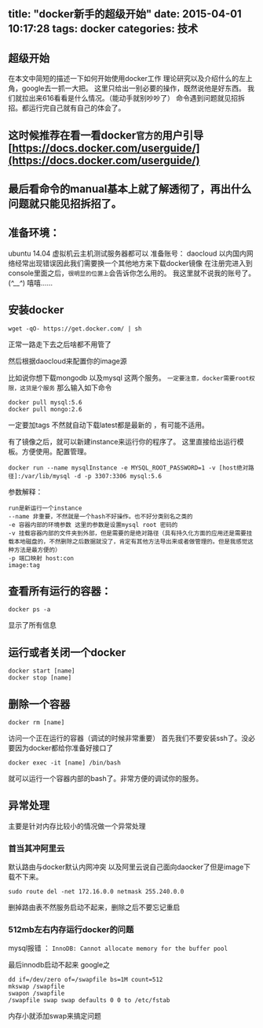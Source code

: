 title: "docker新手的超级开始"
date: 2015-04-01 10:17:28
tags: docker
categories: 技术
---
## 超级开始
在本文中简短的描述一下如何开始使用docker工作
理论研究以及介绍什么的左上角，google去一抓一大把。
这里只给出一别必要的操作，既然说他是好东西。
我们就拉出来616看看是什么情况。（能动手就别吵吵了）
命令遇到问题就见招拆招。都运行完自己就有自己的体会了。

## 这时候推荐在看一看docker`官方的`用户引导[https://docs.docker.com/userguide/](https://docs.docker.com/userguide/)

## 最后看命令的manual基本上就了解透彻了，再出什么问题就只能见招拆招了。

## 准备环境：
ubuntu 14.04 虚拟机云主机测试服务器都可以
准备账号： daocloud
以内国内网络经常出现错误因此我们需要换一个其他地方来下载docker镜像
在注册完进入到console里面之后，`很明显的位置上`会告诉你怎么用的。
我这里就不说我的账号了。(*^__^*) 嘻嘻……

## 安装docker

```
wget -qO- https://get.docker.com/ | sh
```

正常一路走下去之后啥都不用管了

然后根据daocloud来配置你的image源

比如说你想下载mongodb 以及mysql 这两个服务。
`一定要注意，docker需要root权限，这货是个服务`
那么输入如下命令
```
docker pull mysql:5.6
docker pull mongo:2.6
```
一定要加tags 不然就自动下载latest都是最新的 ，有可能不适用。

有了镜像之后，就可以新建instance来运行你的程序了。
这里直接给出运行模板。方便使用。配置管理。

```
docker run --name mysqlInstance -e MYSQL_ROOT_PASSWORD=1 -v [host绝对路径]:/var/lib/mysql -d -p 3307:3306 mysql:5.6
```

参数解释：
```
run是新运行一个instance
--name 非重要，不然就是一个hash不好操作。也不好分类别名之类的
-e 容器内部的环境参数 这里的参数是设置mysql root 密码的
-v 挂载容器内部的文件夹到外部，但是需要的是绝对路径（具有持久化方面的应用还是需要挂载本地磁盘的，不然删除之后数据就没了，肯定有其他方法导出来或者做管理的。但是我感觉这种方法是最方便的）
-p 端口映射 host:con
image:tag
```

## 查看所有运行的容器：
```
docker ps -a
```
显示了所有信息

## 运行或者关闭一个docker
```
docker start [name]
docker stop [name]
```
## 删除一个容器
```
docker rm [name]
```

访问一个正在运行的容器（调试的时候非常重要）
首先我们不要安装ssh了。没必要因为docker都给你准备好接口了
```
docker exec -it [name] /bin/bash
```
就可以运行一个容器内部的bash了。非常方便的调试你的服务。

## 异常处理
主要是针对内存比较小的情况做一个异常处理

### 首当其冲阿里云
默认路由与docker默认内网冲突
以及阿里云说自己面向daocker了但是image下载不下来。

```
sudo route del -net 172.16.0.0 netmask 255.240.0.0
```

删掉路由表不然服务启动不起来，删除之后不要忘记重启

### 512mb左右内存运行docker的问题

mysql报错 ： `InnoDB: Cannot allocate memory for the buffer pool`

最后innodb启动不起来
google之
```shell
dd if=/dev/zero of=/swapfile bs=1M count=512
mkswap /swapfile
swapon /swapfile
/swapfile swap swap defaults 0 0 to /etc/fstab
```
内存小就添加swap来搞定问题
